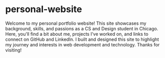 # personal-website

Welcome to my personal portfolio website! This site showcases my background, skills, and passions as a CS and Design student in Chicago. Here, you'll find a bit about me, projects I've worked on, and links to connect on GitHub and LinkedIn. I built and designed this site to highlight my journey and interests in web development and technology. Thanks for visiting!

 
